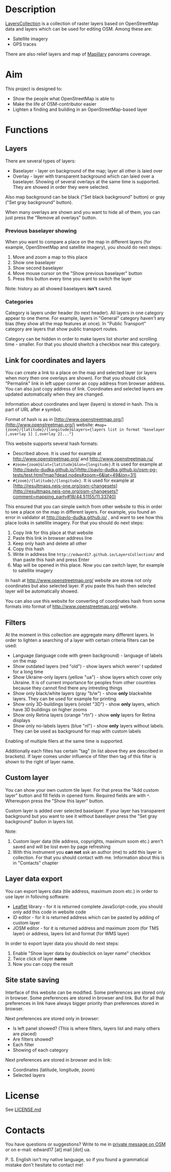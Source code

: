 # Description

[LayersCollection](http://edward17.github.io/LayersCollection/) is a collection of raster layers based on OpenStreetMap data and layers which can be used for editing OSM. Among these are:

* Satellite imagery
* GPS traces

There are also relief layers and map of [Mapillary](http://www.mapillary.com/) panorams coverage.

# Aim

This project is designed to:

* Show the people what OpenStreetMap is able to
* Make the life of OSM-contributor easier
* Lighten a finding and building in an OpenStreetMap-based layer

# Functions

## Layers

There are several types of layers:

* Baselayer - layer on background of the map; layer all other is laied over
* Overlay - layer with transparent background which can laied over a baselayer. Showing of several overlays at the same time is supported. They are showed in order they were selected.

Also map background can be black ("Set black background" button) or gray ("Set gray background" button).

When many overlays are shown and you want to hide all of them, you can just press the "Remove all overlays" button.

### Previous baselayer showing

When you want to compare a place on the map in different layers (for example, OpenStreetMap and satellite imagery), you should do next steps:

1. Move and zoom a map to this place
2. Show one baselayer
3. Show second baselayer
4. Move mouse cursor on the "Show previous baselayer" button
5. Press this button every time you want to switch the layer

Note: history ao all showed baselayers **isn't** saved.

### Categories

Category is layers under header (to next header). All layers in one category appear to one theme. For example, layers in "General" category haven't any bias (they show all the map features at once). In "Public Transport" category are layers that show public transport routes.

Category can be hidden in order to make layers list shorter and scrolling time - smaller. For that you should shwitch a checkbox near this category.

## Link for coordinates and layers

You can create a link to a place on the map and selected layer (or layers when morу then one overlays are shown). For that you should click "Permalink" link in left upper corner an copy address from browser address. You can also just copy address of link. Coordinates and selected layers are updated automatically when they are changed.

Information about coordinates and layer (layers) is stored in hash. This is part of URL after `#` symbol.

Format of hash is as in [http://www.openstreetmap.org/](http://www.openstreetmap.org/) website: `#map={zoom}/{latitude}/{longitude}&layers={layers list in format "baselayer [,overlay 1] [,overlay 2]..."}`

This website supports several hash formats:

* Described above. It is used for example at http://www.openstreetmap.org/ and http://www.openstreetmap.ru/
* `#zoom={zoom}&lat={latitude}&lon={longitude}`.It is used for example at [http://pavlo-dudka.github.io/](http://pavlo-dudka.github.io/osm-pg-tests/test.html?map?dead.nodes#zoom=6&lat=49&lon=31)
* `#{zoom}/{latitude}/{longitude}`. It is used for example at [http://resultmaps.neis-one.org/osm-changesets](http://resultmaps.neis-one.org/osm-changesets?comment=mapping_party#18/44.51155/11.33740)

This ensured that you can simple switch from other website to this in order to see a place on the map in different layers. For example, you found an error in validator at  http://pavlo-dudka.github.io/ , and want to see how this place looks in satellite imagery. For that you should do next steps:

1. Copy link for this place at that website
2. Paste this link in browser address line
3. Keep only hash and delete all other
4. Copy this hash
5. Write in address line `http://edward17.github.io/LayersCollection/` and than paste this hash and press Enter
6. Map will be opened in this place. Now you can switch layer, for example to satellite imagery

In hash at http://www.openstreetmap.org/ website are storeв not only coordinates but also selected layer. If you paste this hash then selected layer will be automatically showed.

You can also use this website for converting of coordinates hash from some formats into format of http://www.openstreetmap.org/ website.

## Filters

At the moment in this collection are aggregate many different layers. In order to lighten a searching of a layer with certain criteria filters can be used:

* Language (language code with green background) - language of labels on the map
* Show outdated layers (red "old") - show layers which weren' t updated for a long time
* Show Ukraine-only layers (yellow "ua") - show layers which cover only Ukraine. It is of current importance for peoples from other countries because they cannot find there any intresting things
* Show only black/white layers (gray "b/w") - show **only** blackwhite layers. They can be used for example for printing
* Show only 3D-buildings layers (violet "3D") - show **only** layers, which have 3D buildings on higher zooms
* Show only Retina layers (orange "rtn")  - show **only** layers for Retina displays
* Show only no-labels layers (blue "nl") - show **only** layers without labels. They can be used as background for map with custom labels

Enabling of multiple filers at the same time is supported.

Additionally each filtes has certain "tag" (in list above they are described in brackets). If layer comes under influence of filter then tag of this filter is shown to the right of layer name.

## Custom layer

You can show your own custom tile layer. For that press the "Add custom layer" button and fill fields in opened form. Required fields are with `*`. Whereupon press the "Show this layer" button.

Custom layer is added over selected baselayer. If your layer has transparent background but you want to see it without baselayer press the "Set gray background" bullon in layers list.

Note:

1. Custom layer data (tile address, copyrights, maximum soom etc.) aren't saved and will be lost even by page refreshing
2. With this instrument you **can not** ask an author (me) to add this layer in collection. For that you should contact with me. Information about this is in "Contacts" chapter

## Layer data export

You can export layers data (tile address, maximum zoom etc.) in order to use layer in folloving software:

* [Leaflet](http://leafletjs.com/) library - for it is returned complete JavaScript-code, you should only add this code in website code
* iD editor - for it is returned address which can be pasted by adding of custom layer
* JOSM editor - for it is returned address and maximum zoom (for TMS layer) or address, layers list and format (for WMS layer)

In order to export layer data you should do next steps:

1. Enable "Show layer data by doubleclick on layer name" checkbox
2. Twice click of layer **name**
3. Now you can copy the result

## Site state saving

Interface of this website can be modified. Some preferences are stored only in browser. Some preferences are stored in browser and link. But for all that preferences in link have always bigger priority than preferences stored in browser.

Next preferences are stored only in browser:

* Is left panel showed? (This is where filters, layers list and many others are placed)
* Are filters showed?
* Each filter
* Showing of each category

Next preferences are stored in browser and in link:

* Coordinates (latitude, longitude, zoom)
* Selected layers

# License

See [LICENSE.md](https://github.com/Edward17/LayersCollection/blob/gh-pages/LICENSE.md)

# Contacts

You have questions or suggestions? Write to me in [private message on OSM](https://www.openstreetmap.org/message/new/edward17) or on e-mail: edward17 [at] mail [dot] ua.

P. S. English isn't my native language, so if you found a grammatical mistake don't hesitate to contact me!
